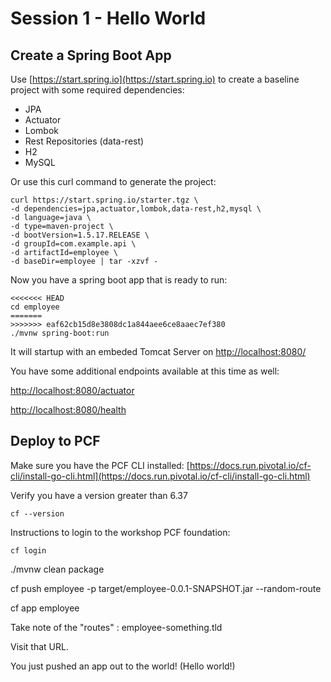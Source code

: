 # Session 1 - Hello World
    
## Create a Spring Boot App
    
Use [https://start.spring.io](https://start.spring.io) 
to create a baseline project with some required dependencies:

* JPA
* Actuator
* Lombok
* Rest Repositories (data-rest)
* H2
* MySQL

Or use this curl command to generate the project:

```
curl https://start.spring.io/starter.tgz \
-d dependencies=jpa,actuator,lombok,data-rest,h2,mysql \
-d language=java \
-d type=maven-project \
-d bootVersion=1.5.17.RELEASE \
-d groupId=com.example.api \
-d artifactId=employee \
-d baseDir=employee | tar -xzvf -
```

Now you have a spring boot app that is ready to run:

```
<<<<<<< HEAD
cd employee
=======
>>>>>>> eaf62cb15d8e3808dc1a844aee6ce8aaec7ef380
./mvnw spring-boot:run
```

It will startup with an embeded Tomcat Server on 
[http://localhost:8080/](http://localhost:8080)

You have some additional endpoints available at this time as well:

[http://localhost:8080/actuator](http://localhost:8080/actuator)

[http://localhost:8080/health](http://localhost:8080/health)

## Deploy to PCF

Make sure you have the PCF CLI installed:
[https://docs.run.pivotal.io/cf-cli/install-go-cli.html](https://docs.run.pivotal.io/cf-cli/install-go-cli.html)

Verify you have a version greater than 6.37
```
cf --version
```

Instructions to login to the workshop PCF foundation:
```
cf login
```

./mvnw clean package

cf push employee -p target/employee-0.0.1-SNAPSHOT.jar --random-route

cf app employee

Take note of the "routes" :
employee-something.tld

Visit that URL.

You just pushed an app out to the world! (Hello world!)